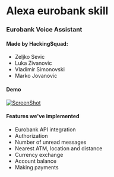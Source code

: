 # Alexa eurobank skill
### Eurobank Voice Assistant



#### Made by HackingSquad:
- Zeljko Sevic
- Luka Zivanovic
- Vladimir Simonovski
- Marko Jovanovic

#### Demo
[![ScreenShot](https://raw.github.com/GabLeRoux/WebMole/master/ressources/WebMole_Youtube_Video.png)](https://youtu.be/K-SEtwcHXHE)


#### Features we've implemented
- Eurobank API integration
- Authorization
- Number of unread messages
- Nearest ATM, location and distance
- Currency exchange
- Account balance
- Making payments
            

